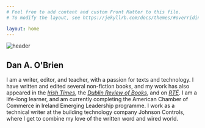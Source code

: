 ```yaml
---
# Feel free to add content and custom Front Matter to this file.
# To modify the layout, see https://jekyllrb.com/docs/themes/#overriding-theme-defaults

layout: home
---
```


![header](/img/header.png)

## Dan A. O'Brien ###

I am a writer, editor, and teacher, with a passion for texts and technology. I have written and edited several non-fiction books, and my work has also appeared in the [*Irish Times*](https://www.irishtimes.com/culture/books/how-edna-o-brien-found-sanctuary-among-jewish-american-writers-1.3980562), the [*Dublin Review of Books*](https://www.drb.ie/contributors-articles/-in-tags/tags/Dan-A-O-Brien), and on [*RTÉ*](https://www.rte.ie/brainstorm/2018/0903/991330-how-archives-illuminate-an-authors-work/). I am a life-long learner, and am currently completing the American Chamber of Commerce in Ireland Emerging Leadership programme. I work as a technical writer at the building technology company Johnson Controls, where I get to combine my love of the written word and wired world. 

